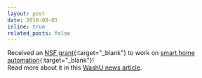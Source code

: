 ```yaml
---
layout: post
date: 2018-08-01
inline: true
related_posts: false
---
```


Received an [NSF grant](https://www.nsf.gov/awardsearch/showAward?AWD_ID=1812619){:target="_blank"} to work on [smart home automation](/projects/smart-grid-and-homes/){:target="_blank"}!
<br/>
Read more about it in this [WashU news article](https://engineering.wustl.edu/news/2018/Building-the-backbone-of-a-smarter-smart-home.html).